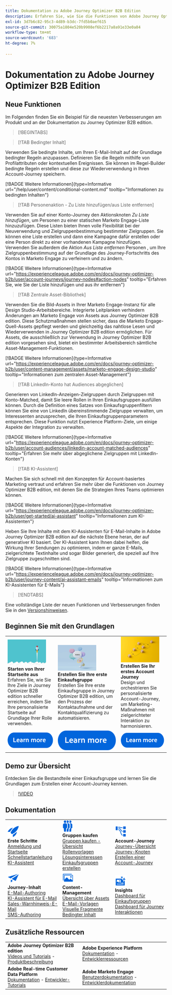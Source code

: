 ```yaml
---
title: Dokumentation zu Adobe Journey Optimizer B2B Edition
description: Erfahren Sie, wie Sie die Funktionen von Adobe Journey Optimizer B2B edition verwenden, um Account- und Gruppen-Journey mit integrierter Generative AI und branchenführender Automatisierung zu orchestrieren und zu kaufen.
exl-id: 3d7b6c82-95c3-4d89-b3dc-7fd5b0aef615
source-git-commit: 30075a1804e520b9908ef6b2217a8a91e33e0a84
workflow-type: tm+mt
source-wordcount: '683'
ht-degree: 7%

---
```


# Dokumentation zu Adobe Journey Optimizer B2B Edition

## Neue Funktionen

Im Folgenden finden Sie ein Beispiel für die neuesten Verbesserungen am Produkt und an der Dokumentation zu Journey Optimizer B2B edition.

>[!BEGINTABS]

>[!TAB Bedingter Inhalt]

Verwenden Sie bedingte Inhalte, um Ihren E-Mail-Inhalt auf der Grundlage bedingter Regeln anzupassen. Definieren Sie die Regeln mithilfe von Profilattributen oder kontextuellen Ereignissen. Sie können im Regel-Builder bedingte Regeln erstellen und diese zur Wiederverwendung in Ihren Account-Journey speichern.

[!BADGE Weitere Informationen]{type=Informative url="/help/user/content/conditional-content.md" tooltip="Informationen zu bedingten Inhalten"}

>[!TAB Personenaktion - Zu Liste hinzufügen/aus Liste entfernen]

Verwenden Sie auf einer Konto-Journey den Aktionsknoten _Zu Liste hinzufügen_, um Personen zu einer statischen Marketo Engage-Liste hinzuzufügen. Diese Listen bieten Ihnen volle Flexibilität bei der Neuverwendung und Zielgruppenbestimmung bestimmter Zielgruppen. Sie können eine Liste erstellen und dann eine Kampagne dafür erstellen oder eine Person direkt zu einer vorhandenen Kampagne hinzufügen. Verwenden Sie außerdem die Aktion _Aus Liste entfernen_ Personen , um Ihre Zielgruppenbestimmung auf der Grundlage des Journey-Fortschritts des Kontos in Marketo Engage zu verfeinern und zu ändern.

[!BADGE Weitere Informationen]{type=Informative url="https://experienceleague.adobe.com/en/docs/journey-optimizer-b2b/user/account-journeys/journey-nodes#action-nodes" tooltip="Erfahren Sie, wie Sie der Liste hinzufügen und aus ihr entfernen"}

>[!TAB Zentrale Asset-Bibliothek]

Verwenden Sie die Bild-Assets in Ihrer Marketo Engage-Instanz für alle Design Studio-Arbeitsbereiche. Integrierte Leitplanken verhindern Änderungen am Marketo Engage von Assets aus Journey Optimizer B2B edition. Diese Schutzmaßnahmen stellen sicher, dass die Marketo Engage-Quell-Assets gepflegt werden und gleichzeitig das nahtlose Lesen und Wiederverwenden in Journey Optimizer B2B edition ermöglichen. Für Assets, die ausschließlich zur Verwendung in Journey Optimizer B2B edition vorgesehen sind, bietet ein bestimmter Arbeitsbereich sämtliche Asset-Management-Funktionen.

[!BADGE Weitere Informationen]{type=Informative url="https://experienceleague.adobe.com/en/docs/journey-optimizer-b2b/user/content-management/assets/marketo-engage-design-studio" tooltip="Informationen zum zentralen Asset-Management"}

>[!TAB LinkedIn-Konto hat Audiences abgeglichen]

Generieren von LinkedIn-Anzeigen-Zielgruppen durch Zielgruppen mit Konto-Matched, damit Sie leere Rollen in Ihren Einkaufsgruppen ausfüllen können. Durch die Definition eines Satzes von Einkaufsgruppenfiltern können Sie eine von LinkedIn übereinstimmende Zielgruppe verwalten, um Interessenten anzusprechen, die Ihren Einkaufsgruppenparametern entsprechen. Diese Funktion nutzt Experience Platform-Ziele, um einige Aspekte der Integration zu verwalten.

[!BADGE Weitere Informationen]{type=Informative url="https://experienceleague.adobe.com/en/docs/journey-optimizer-b2b/user/account-audiences/linkedin-account-matched-audiences" tooltip="Erfahren Sie mehr über abgeglichene Zielgruppen mit LinkedIn-Konten"}

>[!TAB KI-Assistent]

Machen Sie sich schnell mit den Konzepten für Account-basiertes Marketing vertraut und erfahren Sie mehr über die Funktionen von Journey Optimizer B2B edition, mit denen Sie die Strategien Ihres Teams optimieren können.

[!BADGE Weitere Informationen]{type=Informative url="https://experienceleague.adobe.com/en/docs/journey-optimizer-b2b/user/get-started/ai-assistant" tooltip="Informationen zum KI-Assistenten"}

Heben Sie Ihre Inhalte mit dem KI-Assistenten für E-Mail-Inhalte in Adobe Journey Optimizer B2B edition auf die nächste Ebene heran, der auf generativer KI basiert. Der KI-Assistent kann Ihnen dabei helfen, die Wirkung Ihrer Sendungen zu optimieren, indem er ganze E-Mails, zielgerichtete Textinhalte und sogar Bilder generiert, die speziell auf Ihre Zielgruppe zugeschnitten sind.

[!BADGE Weitere Informationen]{type=Informative url="https://experienceleague.adobe.com/en/docs/journey-optimizer-b2b/user/journey-content/ai-assistant-emails" tooltip="Informationen zum KI-Assistenten für E-Mails"}

>[!ENDTABS]

Eine vollständige Liste der neuen Funktionen und Verbesserungen finden Sie in den [Versionshinweisen](../user/release-notes/release-notes.md). <!-- Stay up-to-date with the latest changes in our documentation by visiting the [documentation updates page](using/rn/documentation-updates.md).-->

## Beginnen Sie mit den Grundlagen

<table style="table-layout:fixed">
  <tr style="border: 0;">
    <td>
    <a href="home-page.md"><img width="120px" src="./assets/launch.png" alt="Produktstart"></a>
    <div><strong>Starten von Ihrer Startseite aus</strong><br/> Erfahren Sie, wie Sie Ihre Ziele in Journey Optimizer B2B edition schneller erreichen, indem Sie Ihre personalisierte Startseite auf Grundlage Ihrer Rolle verwenden.</div>
    </td>
      <td>
    <a href="buying-groups/buying-groups-overview.md"><img width="120px" src="./assets/communication.png" alt="Käufergruppen"></a>
    <div><strong>Erstellen Sie Ihre erste Einkaufsgruppe</strong><br/>Erstellen Sie Ihre erste Einkaufsgruppe in Journey Optimizer B2B edition, um den Prozess der Kontaktaufnahme und der Kontaktqualifizierung zu automatisieren.</div>
    </td>
    <td>
    <a href="journeys/journey-overview.md"><img width="120px" src="./assets/flow.png" alt="Account Journey"></a>
    <div><strong>Erstellen Sie Ihr erstes Account Journey</strong><br/>Design und orchestrieren Sie personalisierte Account-Journey, um Marketing-Maßnahmen mit zielgerichteter Interaktion zu harmonisieren. 
    </div>
    </td>
  </tr>
  <tr style="border: 0;">
    <td align="center"><a href="home-page.md"><img src="../assets/learn-more.svg" alt="Weitere Informationen"></a></td>
    <td align="center"><a href="buying-groups/buying-groups-overview.md"><img src="../assets/learn-more.svg" alt="Weitere Informationen"></a></td>
    <td align="center"><a href="journeys/journey-overview.md"><img src="../assets/learn-more.svg" alt="Weitere Informationen"></a></td>
    </tr>
</table>

## Demo zur Übersicht

Entdecken Sie die Bestandteile einer Einkaufsgruppe und lernen Sie die Grundlagen zum Erstellen einer Account-Journey kennen.

>[!VIDEO](https://video.tv.adobe.com/v/3432054?quality=12)

## Dokumentation

<table style="table-layout:auto">
  <tr style="border: 0;">
    <td>
      <img src="../assets/do-not-localize/icon-quick-start.svg" width="35px" alt="Erste Schritte"><br/>
      <strong>Erste Schritte</strong><br/><a href="home-page.md">Anmeldung und Startseite</a><br/><a href="./start/get-started.md"> Schnellstartanleitung</a> <br/><a href="./start/ai-assistant.md">KI-Assistent</a>
    </td>
    <!--
    <td>
      <img src="../assets/do-not-localize/icon-configure.svg" width="35px"><br/>
      <strong>Configuration<br/>administration</strong><br/><a href="using/configuration/channel-surfaces.md">Channel surfaces</a> - <a href="using/configuration/about-data-sources-events-actions.md">Configure journeys</a>  - <a href="using/administration/permissions-overview.md">Access control</a> - <a href="using/administration/sandboxes.md">Sandboxes management</a>
    </td> -->
    <td>
      <img src="../assets/do-not-localize/icon_audience.svg" width="35px" alt="Käufergruppen"><br/>
      <strong>Gruppen kaufen</strong><br/><a href="./buying-groups/buying-groups-overview.md">Gruppen kaufen - Übersicht</a><br/><a href="./buying-groups/buying-groups-role-templates.md">Rollenvorlagen</a><br/><a href="./buying-groups/solution-interests.md">Lösungsinteressen</a><br/><a href="./buying-groups/buying-groups-create.md">Einkaufsgruppen erstellen</a>
    </td>
    <td>
      <img src="../assets/do-not-localize/icon-paths.svg" width="35px" alt="Account Journey"><br/>
      <strong>Account-Journey</strong><br/><a href="./journeys/journey-overview.md">Journey-Übersicht</a><br/><a href="./journeys/journey-nodes.md">Journey-Knoten</a><br/><a href="./journeys/journey-overview.md#create-an-account-journey">Erstellen einer Account-Journey</a>
    </td>
  </tr>
  <tr style="border: 0;">
    <td>
      <img src="../assets/do-not-localize/icon-campaign.svg" width="35px" alt="Journey-Inhalt"><br/>
      <strong>Journey-Inhalt</strong><br/><a href="./content/email-authoring.md">E-Mail-Authoring</a><br/><a href="./content/ai-assistant-emails.md">KI-Assistent für E-Mail</a><br/><a href="./content/sales-alert-email.md">Sales-Warnhinweis-E-Mail</a><br/><a href="./content/sms-authoring.md">SMS-Authoring</a>
    </td>
        <td>
      <img src="../assets/do-not-localize/icon_assets.svg" width="35px" alt="Content-Management"><br/>
      <strong>Content-Management</strong><br/><a href="./content/assets-overview.md">Übersicht über Assets</a><br/><a href="./content/email-templates.md">E-Mail-Vorlagen</a><br/><a href="./content/fragments.md">Visuelle Fragmente</a><br/><a href="./content/conditional-content.md">Bedingter Inhalt</a>
    </td>
    <td>
      <img src="../assets/do-not-localize/icon-offer.svg" width="35px" alt="Insights und Dashboards"><br/>
      <strong>Insights</strong><br/><a href="./dashboards/buying-groups-dashboard.md">Dashboard für Einkaufsgruppen</a><br/><a href="./dashboards/journeys-dashboard.md">Dashboard für Journey</a><br/><a href="./dashboards/engagement-dashboard.md">Interaktionen</a>
    </td>

</tr>
</table>

## Zusätzliche Ressourcen

<table style="table-layout:fixed"><tr style="border: 0;">
<tr><td><strong>Adobe Journey Optimizer B2B edition</strong><br/>
<a href="https://experienceleague.adobe.com/en/docs/journey-optimizer-b2b-learn/tutorials/overview" target="_blank">Videos und Tutorials</a> - <a href="https://helpx.adobe.com/legal/product-descriptions/adobe-journey-optimizer-b2b.html" target="_blank">Produktbeschreibung</a> <!-- - <a href="https://www.adobe.com/content/dam/cc/en/security/pdfs/AJO_SecurityOverview.pdf" target="_blank">Security overview (PDF)</a> - <a href="https://developer.adobe.com/journey-optimizer-apis/" target="_blank">APIs reference</a> - <a href="https://experienceleague.adobe.com/tools/ajo-schemas/schema-dictionary.html" target="_blank">Journey Optimizer Schema Dictionary</a> -->
</td>
<td><strong>Adobe Experience Platform</strong><br/>
<a href="https://experienceleague.adobe.com/en/docs/experience-platform/landing/home" target="_blank">Dokumentation</a> - <a href="https://business.adobe.com/products/experience-platform/documentation-and-developer-resources.html" target="_blank">Entwicklerressourcen</a>
</td></tr>
<tr><td><strong>Adobe Real-time Customer Data Platform</strong><br/>
<a href="https://experienceleague.adobe.com/de/docs/experience-platform/rtcdp/home" target="_blank">Dokumentation</a> - <a href="https://experienceleague.adobe.com/en/docs/platform-learn/getting-started-for-data-architects-and-data-engineers/overview" target="_blank">Entwickler-Tutorials</a>
</td><td><strong>Adobe Marketo Engage</strong><br/>
<a href="https://experienceleague.adobe.com/de/docs/marketo/using/home" target="_blank">Benutzerdokumentation</a> - <a href="https://experienceleague.adobe.com/en/docs/marketo-developer/marketo/home" target="_blank">Entwicklerdokumentation</a>
</td>
</tr></table>

